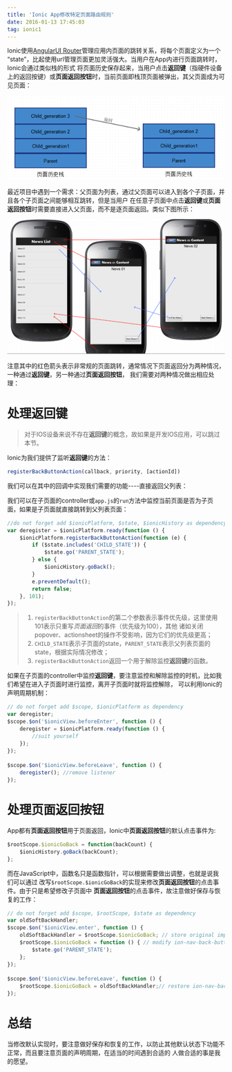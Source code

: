 ```yaml
---
title: 'Ionic App修改特定页面路由规则'
date: 2016-01-13 17:45:03
tag: ionic1
---
```

[angular-ui-router]: https://github.com/angular-ui/ui-router/wiki
Ionic使用[AngularUI Router][angular-ui-router]管理应用内页面的跳转关系，将每个页面定义为一个
“state”，比起使用url管理页面更加灵活强大。当用户在App内进行页面跳转时，Ionic会通过类似栈的形式
将页面历史保存起来，当用户点击**返回键**（指硬件设备上的返回按键）或**页面返回按钮**时，当前页面即栈顶页面被弹出，其父页面成为可见页面：

![页面历史栈](/assets/images/navigation_stack.png)

最近项目中遇到一个需求：父页面为列表，通过父页面可以进入到各个子页面，并且各个子页面之间能够相互跳转，但是当用户
在任意子页面中点击**返回键**或**页面返回按钮**时需要直接进入父页面，而不是逐页面返回。类似下图所示：

![修改历史栈](/assets/images/navigation_custom.png)

注意其中的红色箭头表示非常规的页面跳转，通常情况下页面返回分为两种情况，一种通过**返回键**，另一种通过**页面返回按钮**，
我们需要对两种情况做出相应处理：

# 处理**返回键**

> 对于IOS设备来说不存在**返回键**的概念，故如果是开发IOS应用，可以跳过本节。

Ionic为我们提供了监听**返回键**的方法：

~~~ javascript
registerBackButtonAction(callback, priority, [actionId])
~~~

我们可以在其中的回调中实现我们需要的功能----直接返回父列表：

我们可以在子页面的controller或`app.js`的`run`方法中监控当前页面是否为子页面，如果是子页面就直接跳转到父列表页面：

~~~ javascript
//do not forget add $ionicPlatform, $state, $ionicHistory as dependency
var deregister = $ionicPlatform.ready(function () {
    $ionicPlatform.registerBackButtonAction(function (e) {
        if ($state.includes('CHILD_STATE')) {
            $state.go('PARENT_STATE');
        } else {
            $ionicHistory.goBack();
        }
        e.preventDefault();
        return false;
    }, 101);
});
~~~

> 1. `registerBackButtonAction`的第二个参数表示事件优先级，这里使用101表示只重写*页面返回*的事件（优先级为100），其他
诸如关闭popover、actionsheet的操作不受影响，因为它们的优先级更高；<br>
> 2. `CHILD_STATE`表示子页面的state，`PARENT_STATE`表示父列表页面的state，根据实际情况修改；<br>
> 3. `registerBackButtonAction`返回一个用于解除监控**返回键**的函数。

如果在子页面的controller中监控**返回键**，要注意监控和解除监控的时机，比如我们希望在进入子页面时进行监控，离开子页面时就将监控解除，
可以利用Ionic的声明周期机制：

~~~ javascript
// do not forget add $scope, $ionicPlatform as dependency
var deregister;
$scope.$on('$ionicView.beforeEnter', function () {
    deregister = $ionicPlatform.ready(function () {
        //suit yourself
    });
});

$scope.$on('$ionicView.beforeLeave', function () {
    deregister(); //remove listener
});
~~~

# 处理**页面返回按钮**

App都有**页面返回按钮**用于页面返回，Ionic中**页面返回按钮**的默认点击事件为:

~~~ javascript
$rootScope.$ionicGoBack = function(backCount) {
    $ionicHistory.goBack(backCount);
};
~~~

而在JavaScript中，函数名只是函数指针，可以根据需要做出调整，也就是说我们可以通过
改写`$rootScope.$ionicGoBack`的实现来修改**页面返回按钮**的点击事件。由于只是希望修改子页面中
**页面返回按钮**的点击事件，故注意做好保存与恢复的工作：

~~~ javascript
// do not forget add $scope, $rootScope, $state as dependency
var oldSoftBackHandler;
$scope.$on('$ionicView.enter', function () {
    oldSoftBackHandler = $rootScope.$ionicGoBack; // store original implementation
    $rootScope.$ionicGoBack = function () { // modify ion-nav-back-button's click event
        $state.go('PARENT_STATE');
    };
});

$scope.$on('$ionicView.beforeLeave', function () {
    $rootScope.$ionicGoBack = oldSoftBackHandler;// restore ion-nav-back-button's default click event
});
~~~

# 总结

当修改默认实现时，要注意做好保存和恢复的工作，以防止其他默认状态下功能不正常，而且要注意页面的声明周期，在适当的时间遇到合适的
人做合适的事是我的愿望。